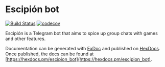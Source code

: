 # Escipión bot
[![Build Status](https://travis-ci.org/Hawkings/Escipion_bot.svg?branch=master)](https://travis-ci.org/Hawkings/Escipion_bot) [![codecov](https://codecov.io/gh/Hawkings/Escipion_bot/branch/master/graph/badge.svg)](https://codecov.io/gh/Hawkings/Escipion_bot)


Escipión is a Telegram bot that aims to spice up group chats with games and other features.


Documentation can be generated with [ExDoc](https://github.com/elixir-lang/ex_doc)
and published on [HexDocs](https://hexdocs.pm). Once published, the docs can
be found at [https://hexdocs.pm/escipion_bot](https://hexdocs.pm/escipion_bot).

